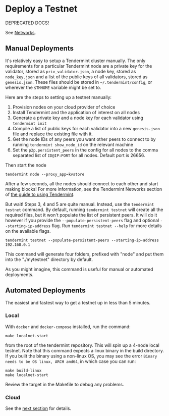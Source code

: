 # Deploy a Testnet

DEPRECATED DOCS!

See [Networks](../networks).

## Manual Deployments

It's relatively easy to setup a Tendermint cluster manually. The only
requirements for a particular Tendermint node are a private key for the
validator, stored as `priv_validator.json`, a node key, stored as
`node_key.json` and a list of the public keys of all validators, stored
as `genesis.json`. These files should be stored in
`~/.tendermint/config`, or wherever the `$TMHOME` variable might be set
to.

Here are the steps to setting up a testnet manually:

1.  Provision nodes on your cloud provider of choice
2.  Install Tendermint and the application of interest on all nodes
3.  Generate a private key and a node key for each validator using
    `tendermint init`
4.  Compile a list of public keys for each validator into a
    new `genesis.json` file and replace the existing file with it.
5.  Get the node IDs of any peers you want other peers to connect to by
    running `tendermint show_node_id` on the relevant machine
6.  Set the `p2p.persistent_peers` in the config for all nodes to the comma
    separated list of `ID@IP:PORT` for all nodes. Default port is 26656.

Then start the node

```
tendermint node --proxy_app=kvstore
```

After a few seconds, all the nodes should connect to each other and
start making blocks! For more information, see the Tendermint Networks
section of [the guide to using Tendermint](../tendermint-core/using-tendermint.md).

But wait! Steps 3, 4 and 5 are quite manual. Instead, use the `tendermint testnet` command. By default, running `tendermint testnet` will create all the
required files, but it won't populate the list of persistent peers. It will do
it however if you provide the `--populate-persistent-peers` flag and optional
`--starting-ip-address` flag. Run `tendermint testnet --help` for more details
on the available flags.

```
tendermint testnet --populate-persistent-peers --starting-ip-address 192.168.0.1
```

This command will generate four folders, prefixed with "node" and put them into
the "./mytestnet" directory by default.

As you might imagine, this command is useful for manual or automated
deployments.

## Automated Deployments

The easiest and fastest way to get a testnet up in less than 5 minutes.

### Local

With `docker` and `docker-compose` installed, run the command:

```
make localnet-start
```

from the root of the tendermint repository. This will spin up a 4-node
local testnet. Note that this command expects a linux binary in the build directory. 
If you built the binary using a non-linux OS, you may see 
the error `Binary needs to be OS linux, ARCH amd64`, in which case you can
run:

```
make build-linux
make localnet-start
```

Review the target in the Makefile to debug any problems.

### Cloud

See the [next section](./terraform-and-ansible.md) for details.

